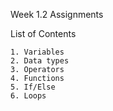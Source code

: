 

Week 1.2 Assignments

List of Contents

    1. Variables
    2. Data types
    3. Operators
    4. Functions
    5. If/Else
    6. Loops